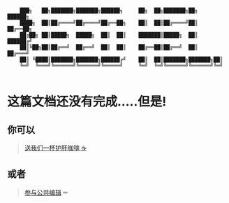 ```

    ███╗   ██╗███████╗███████╗██████╗     ██╗  ██╗███████╗██╗     ██████╗ 
    ████╗  ██║██╔════╝██╔════╝██╔══██╗    ██║  ██║██╔════╝██║     ██╔══██╗
    ██╔██╗ ██║█████╗  █████╗  ██║  ██║    ███████║█████╗  ██║     ██████╔╝
    ██║╚██╗██║██╔══╝  ██╔══╝  ██║  ██║    ██╔══██║██╔══╝  ██║     ██╔═══╝ 
    ██║ ╚████║███████╗███████╗██████╔╝    ██║  ██║███████╗███████╗██║     
    ╚═╝  ╚═══╝╚══════╝╚══════╝╚═════╝     ╚═╝  ╚═╝╚══════╝╚══════╝╚═╝     
                                                                      
```

# 这篇文档还没有完成.....但是!

## 你可以

><span class="u-divider u-divider--xs u-divider--text">
>   <a class="btn btn-google " href="#moneyPayModal" data-modal-target="#moneyPayModal" data-modal-effect="fadein">
>        <span>送我们一杯护肝咖啡 ☕️ </span>
>    </a>
></span>

## 或者

> [参与公共编辑](https://github.com/52ABP/Documents/issues) ✏
